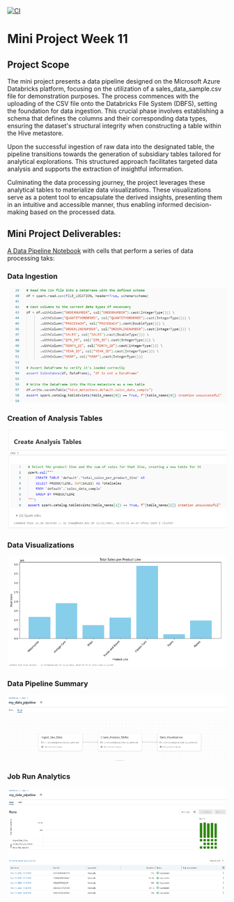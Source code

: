 [![CI](https://github.com/nogibjj/oo46_Mini_Proj_W11/actions/workflows/actions.yml/badge.svg)][def]

# Mini Project Week 11

## Project Scope

The mini project presents a data pipeline designed on the Microsoft Azure Databricks platform, focusing on the utilization of a sales_data_sample.csv file for demonstration purposes. The process commences with the uploading of the CSV file onto the Databricks File System (DBFS), setting the foundation for data ingestion. This crucial phase involves establishing a schema that defines the columns and their corresponding data types, ensuring the dataset's structural integrity when constructing a table within the Hive metastore.

Upon the successful ingestion of raw data into the designated table, the pipeline transitions towards the generation of subsidiary tables tailored for analytical explorations. This structured approach facilitates targeted data analysis and supports the extraction of insightful information.

Culminating the data processing journey, the project leverages these analytical tables to materialize data visualizations. These visualizations serve as a potent tool to encapsulate the derived insights, presenting them in an intuitive and accessible manner, thus enabling informed decision-making based on the processed data.

## Mini Project Deliverables:

[A Data Pipeline Notebook](https://github.com/nogibjj/oo46_Mini_Proj_W11/blob/main/Data_Pipeline.ipynb) with cells that perform a series of data processing taks:

### Data Ingestion

![ingest](reports/code.png)

### Creation of Analysis Tables

![tables](reports/code1.png)

### Data Visualizations

![sales](reports/output.png)

### Data Pipeline Summary

![summary](reports/output1.png)

### Job Run Analytics

![analytics](reports/analytics.png)

[def]: https://https://github.com/nogibjj/oo46_Mini_Proj_W11/actions/workflows/actions.yml
